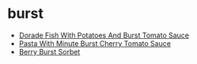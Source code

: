 # burst

 * [Dorade Fish With Potatoes And Burst Tomato Sauce](../../index/d/dorade-fish-with-potatoes-and-burst-tomato-sauce.json)
 * [Pasta With Minute Burst Cherry Tomato Sauce](../../index/p/pasta-with-15-minute-burst-cherry-tomato-sauce-56390060.json)
 * [Berry Burst Sorbet](../../index/b/berry-burst-sorbet.json)
